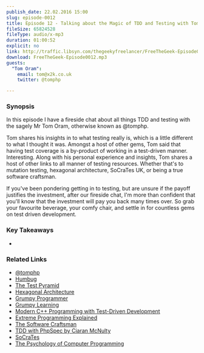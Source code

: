 ```yaml
---
publish_date: 22.02.2016 15:00
slug: episode-0012
title: Episode 12 - Talking about the Magic of TDD and Testing with Tom Oram
fileSize: 65824528
fileType: audio/x-mp3
duration: 01:00:52
explicit: no
link: http://traffic.libsyn.com/thegeekyfreelancer/FreeTheGeek-Episode0012.mp3
download: FreeTheGeek-Episode0012.mp3
guests:
  "Tom Oram":
    email: tom@x2k.co.uk
    twitter: @tomphp

---
```

### Synopsis

In this episode I have a fireside chat about all things TDD and testing with the sagely Mr Tom Oram, otherwise known as @tomphp.

Tom shares his insights in to what testing really is, which is a little different to what I thought it was. Amongst a host of other gems, Tom said that having test coverage is a by-product of working in a test-driven manner. Interesting. Along with his personal experience and insights, Tom shares a host of other links to all manner of testing resources. Whether that's to mutation testing, hexagonal architecture, SoCraTes UK, or being a true software craftsman.

If you've been pondering getting in to testing, but are unsure if the payoff justifies the investment, after our fireside chat, I'm more than confident that you'll know that the investment will pay you back many times over. So grab your favourite beverage, your comfy chair, and settle in for countless gems on test driven development.

### Key Takeaways

-

### Related Links

- [@tomphp](https://twitter.com/@tomphp)
- [Humbug](https://github.com/padraic/humbug)
- [The Test Pyramid](http://martinfowler.com/bliki/TestPyramid.html)
- [Hexagonal Architecture](http://culttt.com/2014/12/31/hexagonal-architecture/)
- [Grumpy Programmer](https://www.littlehart.net/atthekeyboard/)
- [Grumpy Learning](https://grumpy-learning.com/)
- [Modern C++ Programming with Test-Driven Development](https://pragprog.com/book/lotdd/modern-c-programming-with-test-driven-development)
- [Extreme Programming Explained](http://www.amazon.co.uk/Extreme-Programming-Explained-Embrace-Change/dp/0321278658)
- [The Software Craftsman](http://www.amazon.co.uk/Software-Craftsman-Professionalism-Pragmatism-Robert/dp/0134052501/ref=sr_1_1?ie=UTF8&qid=1416521895&sr=8-1&keywords=the+software+craftsman)
- [TDD with PhpSpec by Ciaran McNulty](http://www.slideshare.net/CiaranMcNulty/tdd-with-phpspec)
- [SoCraTes](http://socratesuk.org/)
- [The Psychology of Computer Programming](http://www.amazon.com/The-Psychology-Computer-Programming-Anniversary/dp/0932633420)
